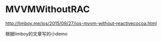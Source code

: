 # MVVMWithoutRAC
http://limboy.me/ios/2015/09/27/ios-mvvm-without-reactivecocoa.html

根据limboy的文章写的小demo
